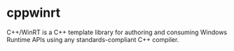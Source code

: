 # cppwinrt
C++/WinRT is a C++ template library for authoring and consuming Windows Runtime APIs using any standards-compliant C++ compiler.
